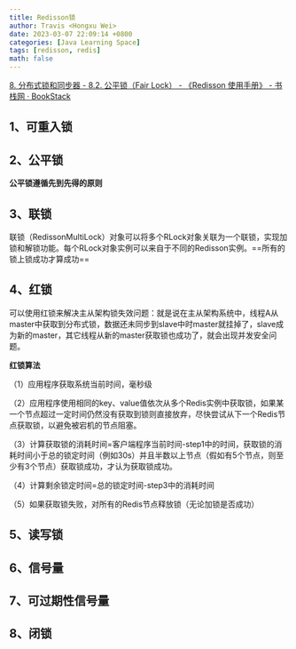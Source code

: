 ```yaml
---
title: Redisson锁
author: Travis <Hongxu Wei>
date: 2023-03-07 22:09:14 +0800
categories: [Java Learning Space]
tags: [redisson, redis]
math: false
---
```


[8. 分布式锁和同步器 - 8.2. 公平锁（Fair Lock） - 《Redisson 使用手册》 - 书栈网 · BookStack](https://www.bookstack.cn/read/redisson-wiki-zh/spilt.2.8.-%E5%88%86%E5%B8%83%E5%BC%8F%E9%94%81%E5%92%8C%E5%90%8C%E6%AD%A5%E5%99%A8.md)

## 1、可重入锁

## 2、公平锁

**公平锁遵循先到先得的原则**

## 3、联锁

联锁（RedissonMultiLock）对象可以将多个RLock对象关联为一个联锁，实现加锁和解锁功能。每个RLock对象实例可以来自于不同的Redisson实例。==所有的锁上锁成功才算成功==

## 4、红锁

可以使用红锁来解决主从架构锁失效问题：就是说在主从架构系统中，线程A从master中获取到分布式锁，数据还未同步到slave中时master就挂掉了，slave成为新的master，其它线程从新的master获取锁也成功了，就会出现并发安全问题。

**红锁算法**

 （1）应用程序获取系统当前时间，毫秒级
 
 （2）应用程序使用相同的key、value值依次从多个Redis实例中获取锁，如果某一个节点超过一定时间仍然没有获取到锁则直接放弃，尽快尝试从下一个Redis节点获取锁，以避免被宕机的节点阻塞。
 
（3）计算获取锁的消耗时间=客户端程序当前时间-step1中的时间，获取锁的消耗时间小于总的锁定时间（例如30s）并且半数以上节点（假如有5个节点，则至少有3个节点）获取锁成功，才认为获取锁成功。

（4）计算剩余锁定时间=总的锁定时间-step3中的消耗时间

（5）如果获取锁失败，对所有的Redis节点释放锁（无论加锁是否成功）

## 5、读写锁

## 6、信号量

## 7、可过期性信号量

## 8、闭锁

